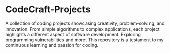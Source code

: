 # CodeCraft-Projects
A collection of coding projects showcasing creativity, problem-solving, and innovation. From simple algorithms to complex applications, each project highlights a different aspect of software development. Exploring programming vulnerabilities and more. This repository is a testament to my continuous learning and passion for coding.
